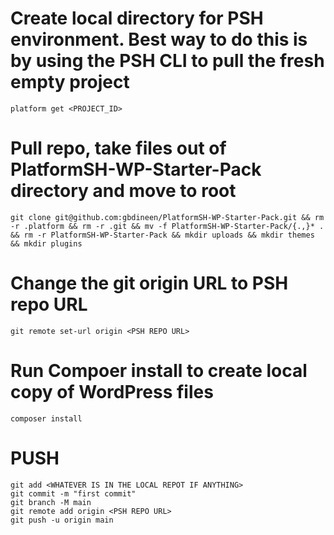 # Create local directory for PSH environment. Best way to do this is by using the PSH CLI to pull the fresh empty project
    platform get <PROJECT_ID>


# Pull repo, take files out of PlatformSH-WP-Starter-Pack directory and move to root
    git clone git@github.com:gbdineen/PlatformSH-WP-Starter-Pack.git && rm -r .platform && rm -r .git && mv -f PlatformSH-WP-Starter-Pack/{.,}* . && rm -r PlatformSH-WP-Starter-Pack && mkdir uploads && mkdir themes && mkdir plugins

# Change the git origin URL to PSH repo URL
    git remote set-url origin <PSH REPO URL>

# Run Compoer install to create local copy of WordPress files
    composer install

# PUSH
    git add <WHATEVER IS IN THE LOCAL REPOT IF ANYTHING>
    git commit -m "first commit"
    git branch -M main
    git remote add origin <PSH REPO URL>
    git push -u origin main
